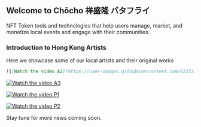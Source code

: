## Welcome to Chōcho 祥盛隆 バタフライ

NFT Token tools and technologies that help users manage, market, and monetize local events and engage with their communities.

### Introduction to Hong Kong Artists

Here we showcase some of our local artists and their original works

```markdown
![[Watch the video A2](https://user-images.githubusercontent.com/62372389/133919358-3a0659e3-4339-4bcd-ba31-0cc1fe689e45.png)](https://res.cloudinary.com/receipts14/video/upload/v1632029327/A2_uvnp7y.mp4)
```


[![Watch the video A3](https://user-images.githubusercontent.com/62372389/133919489-2e340918-6181-41e6-b3ff-7d90fb902519.png)](https://res.cloudinary.com/receipts14/video/upload/v1632029485/A3_trr9yo.mp4)


[![Watch the video P1](https://user-images.githubusercontent.com/62372389/133919493-0ec8f96b-c64d-4d88-a8fd-facffcf72dd5.png)](https://res.cloudinary.com/receipts14/video/upload/v1632029624/P1_mjjqpv.mp4)


[![Watch the video P2](https://user-images.githubusercontent.com/62372389/133919495-3de2874a-957c-483c-b108-c98541610302.png)](https://res.cloudinary.com/receipts14/video/upload/v1632030448/P2_vuwcrv.mp4)


Stay tune for more news coming soon.

